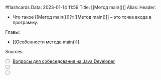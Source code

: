 #flashcards
Data: 2023-01-14 11:59
Title: [[Метод main()]]
Alias:
Header:

- Что такое [[Метод main()]]?::[[Метод main()]] – это точка входа в программу.
<!--SR:!2023-03-14,3,370-->



Главы:
- [[Особенности метода main()]]


Sources:
- [ ] [Вопросы для собеседования на Java Developer](https://github.com/enhorse/java-interview/blob/master/README.md#%D0%9E%D0%9E%D0%9F)
- [ ] []()
- [ ] []()
